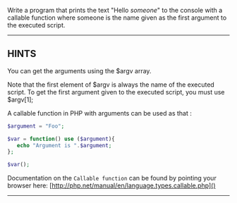 Write a program that prints the text "Hello *someone*" to the console with a callable function where someone is the name given as the first argument to the executed script.

----------------------------------------------------------------------
## HINTS

You can get the arguments using the $argv array.

Note that the first element of $argv is always the name of the executed script.
To get the first argument given to the executed script, you must use $argv[1];

A callable function in PHP with arguments can be used as that :

```php
$argument = "Foo";

$var = function() use ($argument){
   echo "Argument is ".$argument;
};

$var();
```

Documentation on the `Callable function` can be found by pointing your browser here:
  [http://php.net/manual/en/language.types.callable.php]()

----------------------------------------------------------------------
